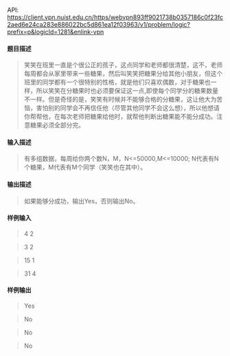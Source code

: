 API: https://client.vpn.nuist.edu.cn/https/webvpn893ff9021738b0357186c0f23fc2aed6e24ca283e886022bc5d861ea12f03963/v1/problem/logic?prefix=p&logicId=1281&enlink-vpn

#### 题目描述
> 笑笑在班里一直是个很公正的孩子，这点同学和老师都很清楚，这不，老师每周都会从家里带来一些糖果，然后叫笑笑把糖果分给其他小朋友，但这个班里的同学都有一个很特别的性格，就是他们只喜欢偶数，对于糖果也一样，所以笑笑在分糖果时也必须要保证这一点,即使每个同学分的糖果数量不一样。但是奇怪的是，笑笑有时候并不能够合格的分糖果，这让他大为苦恼，害怕别的同学会不再信任他（尽管其他同学不会这么想），所以他想请你帮帮他，在每次老师把糖果给他时，就帮他判断出糖果能不能分成功。注意糖果必须全部分完。

#### 输入描述
> 有多组数据，每周给你两个数N，M，N<=50000,M<=10000; N代表有N个糖果，M代表有M个同学（笑笑也在其中）。

#### 输出描述
> 如果能够分成功，输出Yes，否则输出No。

#### 样例输入
> 4 2

> 3 2

> 15 1

> 31 4

#### 样例输出
> Yes

> No

> No

> No